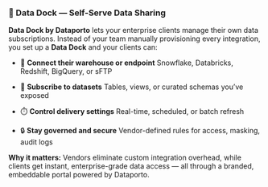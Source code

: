 ### 🌊 Data Dock — Self-Serve Data Sharing

**Data Dock by Dataporto** lets your enterprise clients manage their own data subscriptions.
Instead of your team manually provisioning every integration, you set up a **Data Dock** and your clients can:

- 🔌 **Connect their warehouse or endpoint**
  Snowflake, Databricks, Redshift, BigQuery, or sFTP

- 📂 **Subscribe to datasets**
  Tables, views, or curated schemas you’ve exposed

- ⏱️ **Control delivery settings**
  Real-time, scheduled, or batch refresh

- 🔒 **Stay governed and secure**
  Vendor-defined rules for access, masking, audit logs

**Why it matters:**
Vendors eliminate custom integration overhead, while clients get instant, enterprise-grade data access — all through a branded, embeddable portal powered by Dataporto.
